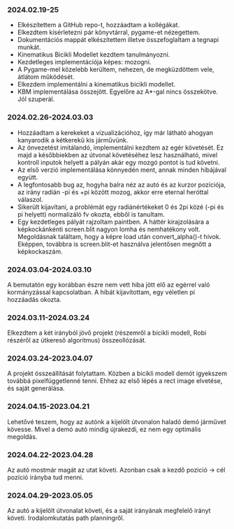 ### 2024.02.19-25
- Elkészítettem a GitHub repo-t, hozzáadtam a kollégákat.
- Elkezdtem kísérletezni pár könyvtárral, pygame-et nézegettem.
- Dokumentációs mappát elkészítettem illetve összefoglaltam a tegnapi munkát.
- Kinematikus Bicikli Modellet kezdtem tanulmányozni. 
- Kezdetleges implementációja képes: mozogni.
- A Pygame-mel közelebb kerültem, nehezen, de megküzdöttem vele, átlátom működését.
- Elkezdem implementálni a kinematikus bicikli modellet.
- KBM implementálása összejött. Egyelőre az A*-gal nincs összekötve. Jól szuperál.

### 2024.02.26-2024.03.03
- Hozzáadtam a kerekeket a vizualizációhoz, így már látható ahogyan kanyarodik a kétkerekű kis járművünk.
- Az önvezetést imitálandó, implementálni kezdtem az egér követését. Ez majd a későbbiekben az útvonal követéséhez lesz használható, mivel kontroll inputok helyett a pályán akár egy mozgó pontot is tud követni.
- Az első verzió implementálása könnyedén ment, annak minden hibájával együtt.
- A legfontosabb bug az, hogyha balra néz az autó és az kurzor pozíciója, az irány radián -pi és +pi között mozog, akkor erre eternal heróttal válaszol.
- Sikerült kijavítani, a problémát egy radiánértékeket 0 és 2pi közé (-pi és pi helyett) normalizáló fv okozta, ebből is tanultam.
- Egy kezdetleges pályát rajzoltam paintben. A háttér kirajzolására a képkockánkénti screen.blit nagyon lomha és nemhatékony volt. Megoldásnak találtam, hogy a képre load után convert_alpha()-t hívok. Eképpen, továbbra is screen.blit-et használva jelentősen megnőtt a képkockaszám.

### 2024.03.04-2024.03.10
A bemutatón egy korábban észre nem vett hiba jött elő az egérrel való kormányzással kapcsolatban. A hibát kijavítottam, egy véletlen pí hozzáadás okozta.

### 2024.03.11-2024.03.24
Elkezdtem a két irányból jövő projekt (részemről a bicikli modell, Robi részéről az útkereső algoritmus) összeollózását.

### 2024.03.24-2023.04.07
A projekt összeállítását folytattam.
Közben a bicikli modell demót igyekszem továbbá pixelfüggetlenné tenni. Ehhez az első lépés a rect image elvetése, és saját generálása.

### 2024.04.15-2023.04.21
Lehetővé teszem, hogy az autónk a kijelölt útvonalon haladó demó járművet kövesse. Mivel a demó autó mindig újrakezdi, ez nem egy optimális megoldás.

### 2024.04.22-2023.04.28
Az autó mostmár magát az utat követi. Azonban csak a kezdő pozició -> cél pozíció irányba tud menni.

### 2024.04.29-2023.05.05
Az autó a kijelölt útvonalat követi, és a saját irányának megfelelő irányt követi.
Irodalomkutatás path planningről.